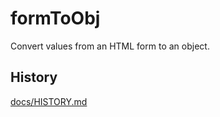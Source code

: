 # formToObj

Convert values from an HTML form to an object.

## History

[docs/HISTORY.md](docs/HISTORY.md)
